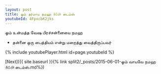 ```yaml
---
layout: post
title: ஓம் தர்மாய நமஹ ௧௦௮ டைம்ஸ்
youtubeId: 4FpxcbK2jks
---
```

 
 
 ஓம் உன்மத்த வேஷ பிரச்சன்னையை நமஹ  
 
 -  தன்னை ஒரு பைத்தியம் என்று மறைத்து வைத்திருப்பவர் 
 
  
 
  
 
 
 
 
 
 


{% include youtubePlayer.html id=page.youtubeId %}
 
[Next]({{ site.baseurl }}{% link  split2/_posts/2015-06-01-ஓம் வாயவே நமஹ ௧௦௮ டைம்ஸ்.md%})
 
